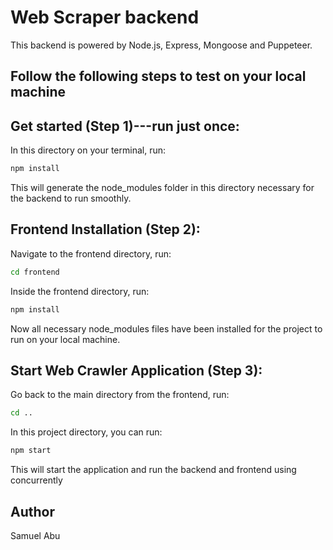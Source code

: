 # Web Scraper backend

This backend is powered by Node.js, Express, Mongoose and Puppeteer.

## Follow the following steps to test on your local machine

## Get started (Step 1)---run just once:

In this directory on your terminal, run:

  ```sh
  npm install 
  ```

This will generate the node_modules folder in this directory necessary for the backend to run smoothly.

## Frontend Installation (Step 2):

Navigate to the frontend directory, run:

  ```sh
  cd frontend
  ```

Inside the frontend directory, run: 

  ```sh
  npm install 
  ```

Now all necessary node_modules files have been installed for the project to run on your local machine.

## Start Web Crawler Application (Step 3):

Go back to the main directory from the frontend, run:

  ```sh
  cd ..
  ```

In this project directory, you can run:

  ```sh
  npm start
  ```

This will start the application and run the backend and frontend using concurrently

## Author

Samuel Abu

